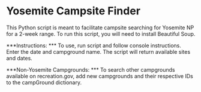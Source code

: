 # Yosemite Campsite Finder
This Python script is meant to facilitate campsite searching for Yosemite NP for a 2-week range. To run this script, you will need to install Beautiful Soup.

***Instructions: ***
To use, run script and follow console instructions. Enter the date and campground name. The script will return available sites and dates.

***Non-Yosemite Campgrounds: ***
To search other campgrounds available on recreation.gov, add new campgrounds and their respective IDs to the campGround dictionary.
